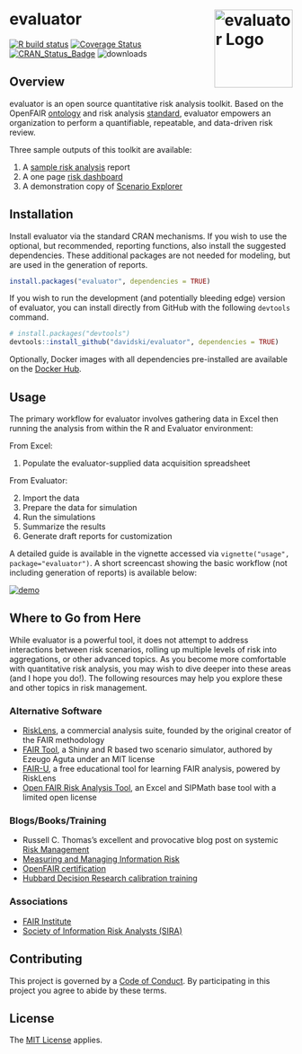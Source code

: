 
<!-- README.md is generated from README.Rmd. Please edit that file -->

# evaluator <a href="https://evaluator.tidyrisk.org"><img alt="evaluator Logo" title="evaluator" align="right" src="man/figures/logo.png" height="139"/></a>

<!-- badges: start -->

[![R build
status](https://github.com/davidski/evaluator/workflows/R-CMD-check/badge.svg)](https://github.com/davidski/evaluator/actions)
[![Coverage
Status](https://codecov.io/gh/davidski/evaluator/branch/master/graph/badge.svg)](https://codecov.io/github/davidski/evaluator?branch=master)
[![CRAN_Status_Badge](https://www.r-pkg.org/badges/version/evaluator)](https://cran.r-project.org/package=evaluator)
![downloads](https://cranlogs.r-pkg.org/badges/grand-total/evaluator)
<!-- badges: end -->

## Overview

evaluator is an open source quantitative risk analysis toolkit. Based on
the OpenFAIR [ontology](https://publications.opengroup.org/c20b) and
risk analysis [standard](https://publications.opengroup.org/c20a),
evaluator empowers an organization to perform a quantifiable,
repeatable, and data-driven risk review.

Three sample outputs of this toolkit are available:

1.  A [sample risk
    analysis](https://evaluator.tidyrisk.org/reports/evaluator_risk_analysis.html)
    report
2.  A one page [risk
    dashboard](https://evaluator.tidyrisk.org/reports/evaluator_risk_dashboard.html)
3.  A demonstration copy of [Scenario
    Explorer](https://davidski.shinyapps.io/scenario_explorer)

## Installation

Install evaluator via the standard CRAN mechanisms. If you wish to use
the optional, but recommended, reporting functions, also install the
suggested dependencies. These additional packages are not needed for
modeling, but are used in the generation of reports.

``` r
install.packages("evaluator", dependencies = TRUE)
```

If you wish to run the development (and potentially bleeding edge)
version of evaluator, you can install directly from GitHub with the
following `devtools` command.

``` r
# install.packages("devtools")
devtools::install_github("davidski/evaluator", dependencies = TRUE)
```

Optionally, Docker images with all dependencies pre-installed are
available on the [Docker Hub](https://hub.docker.com/r/tidyrisk).

## Usage

The primary workflow for evaluator involves gathering data in Excel then
running the analysis from within the R and Evaluator environment:

From Excel:

1.  Populate the evaluator-supplied data acquisition spreadsheet

From Evaluator:

2.  Import the data
3.  Prepare the data for simulation
4.  Run the simulations
5.  Summarize the results
6.  Generate draft reports for customization

A detailed guide is available in the vignette accessed via
`vignette("usage", package="evaluator")`. A short screencast showing the
basic workflow (not including generation of reports) is available below:

[![demo](https://asciinema.org/a/qIBU3lhPkWHGMYD9O2GU1YgcU.png)](https://asciinema.org/a/qIBU3lhPkWHGMYD9O2GU1YgcU?s=2&autoplay=1)

## Where to Go from Here

While evaluator is a powerful tool, it does not attempt to address
interactions between risk scenarios, rolling up multiple levels of risk
into aggregations, or other advanced topics. As you become more
comfortable with quantitative risk analysis, you may wish to dive deeper
into these areas (and I hope you do!). The following resources may help
you explore these and other topics in risk management.

### Alternative Software

-   [RiskLens](https://www.risklens.com), a commercial analysis suite,
    founded by the original creator of the FAIR methodology
-   [FAIR Tool](https://github.com/zugo01/FAIRTool), a Shiny and R based
    two scenario simulator, authored by Ezeugo Aguta under an MIT
    license
-   [FAIR-U](https://www.fairinstitute.org/fair-u), a free educational
    tool for learning FAIR analysis, powered by RiskLens
-   [Open FAIR Risk Analysis
    Tool](https://publications.opengroup.org/i181), an Excel and SIPMath
    base tool with a limited open license

### Blogs/Books/Training

-   Russell C. Thomas’s excellent and provocative blog post on systemic
    [Risk
    Management](https://exploringpossibilityspace.blogspot.com/2013/08/risk-management-out-with-old-in-with-new.html)
-   [Measuring and Managing Information
    Risk](https://smile.amazon.com/gp/product/0124202314)
-   [OpenFAIR
    certification](https://www.opengroup.org/certifications/openfair)
-   [Hubbard Decision Research calibration
    training](https://hubbardresearch.com/training/)

### Associations

-   [FAIR Institute](https://www.fairinstitute.org)
-   [Society of Information Risk Analysts
    (SIRA)](https://www.societyinforisk.org/)

## Contributing

This project is governed by a [Code of
Conduct](https://evaluator.tidyrisk.org/CODE_OF_CONDUCT.html). By
participating in this project you agree to abide by these terms.

## License

The [MIT License](LICENSE) applies.

